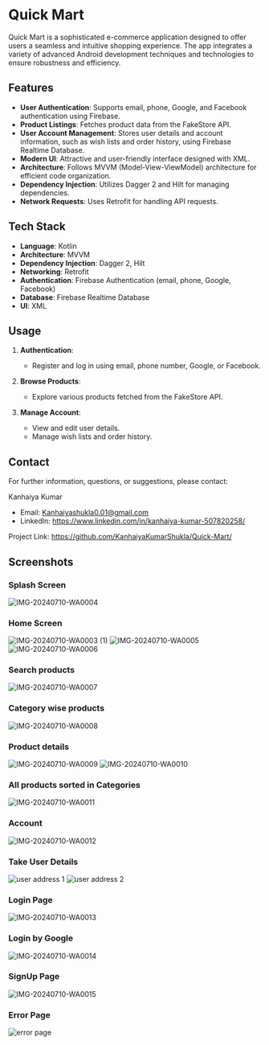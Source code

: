 # Quick Mart
Quick Mart is a sophisticated e-commerce application designed to offer users a seamless and intuitive shopping experience. The app integrates a variety of advanced Android development techniques and technologies to ensure robustness and efficiency.

## Features
- **User Authentication**: Supports email, phone, Google, and Facebook authentication using Firebase.
- **Product Listings**: Fetches product data from the FakeStore API.
- **User Account Management**: Stores user details and account information, such as wish lists and order history, using Firebase Realtime Database.
- **Modern UI**: Attractive and user-friendly interface designed with XML.
- **Architecture**: Follows MVVM (Model-View-ViewModel) architecture for efficient code organization.
- **Dependency Injection**: Utilizes Dagger 2 and Hilt for managing dependencies.
- **Network Requests**: Uses Retrofit for handling API requests.



## Tech Stack
- **Language**: Kotlin
- **Architecture**: MVVM
- **Dependency Injection**: Dagger 2, Hilt
- **Networking**: Retrofit
- **Authentication**: Firebase Authentication (email, phone, Google, Facebook)
- **Database**: Firebase Realtime Database
- **UI**: XML


## Usage
1. **Authentication**:
    - Register and log in using email, phone number, Google, or Facebook.
    
2. **Browse Products**:
    - Explore various products fetched from the FakeStore API.

3. **Manage Account**:
    - View and edit user details.
    - Manage wish lists and order history.

## Contact
For further information, questions, or suggestions, please contact:

Kanhaiya Kumar
* Email: Kanhaiyashukla0.01@gmail.com
* LinkedIn: https://www.linkedin.com/in/kanhaiya-kumar-507820258/

Project Link: https://github.com/KanhaiyaKumarShukla/Quick-Mart/

## Screenshots

### Splash Screen
![IMG-20240710-WA0004](https://github.com/KanhaiyaKumarShukla/Quick-Mart/assets/148223010/41149e54-b5c5-4cfb-b7ca-88aa5d7d0542)

### Home Screen
![IMG-20240710-WA0003 (1)](https://github.com/KanhaiyaKumarShukla/Quick-Mart/assets/148223010/cee41765-1887-408c-a2ed-fb7ebd87ee37)
![IMG-20240710-WA0005](https://github.com/KanhaiyaKumarShukla/Quick-Mart/assets/148223010/92f54059-6731-4ab1-b286-f304fd656b3e)
![IMG-20240710-WA0006](https://github.com/KanhaiyaKumarShukla/Quick-Mart/assets/148223010/e0b18e60-1c83-4929-b456-6336fb3a604d)

### Search products
![IMG-20240710-WA0007](https://github.com/KanhaiyaKumarShukla/Quick-Mart/assets/148223010/a7bc5fdf-31d7-42f5-a0c2-23364184868b)

### Category wise products
![IMG-20240710-WA0008](https://github.com/KanhaiyaKumarShukla/Quick-Mart/assets/148223010/6df2057c-2acf-4d68-89fc-d485e51fa3ed)

### Product details
![IMG-20240710-WA0009](https://github.com/KanhaiyaKumarShukla/Quick-Mart/assets/148223010/37b04011-2c54-4914-a17f-f14db667ea7e)
![IMG-20240710-WA0010](https://github.com/KanhaiyaKumarShukla/Quick-Mart/assets/148223010/a8be889b-dd2b-494f-b72d-c8d1c0e0fcf1)

### All products sorted in Categories
![IMG-20240710-WA0011](https://github.com/KanhaiyaKumarShukla/Quick-Mart/assets/148223010/30dd0b73-4d8f-4520-a5e9-07255c692385)

### Account
![IMG-20240710-WA0012](https://github.com/KanhaiyaKumarShukla/Quick-Mart/assets/148223010/089cc6b4-75eb-4b1d-b7c4-7ac05d1e29b2)

### Take User Details
![user address 1](https://github.com/KanhaiyaKumarShukla/Quick-Mart/assets/148223010/b6fd9e71-07e7-4d4a-ae50-b02dd4be1593)
![user address 2](https://github.com/KanhaiyaKumarShukla/Quick-Mart/assets/148223010/74cd1436-4f4c-4a7b-989f-d6c8e2369621)


### Login Page
![IMG-20240710-WA0013](https://github.com/KanhaiyaKumarShukla/Quick-Mart/assets/148223010/0e596673-ce00-486d-b117-a71369873d23)

### Login by Google
![IMG-20240710-WA0014](https://github.com/KanhaiyaKumarShukla/Quick-Mart/assets/148223010/58255ed8-eece-414c-afc0-22acda6fdea0)

### SignUp Page
![IMG-20240710-WA0015](https://github.com/KanhaiyaKumarShukla/Quick-Mart/assets/148223010/6a0e9620-87cf-4da9-aabb-de12b22ab499)

### Error Page
![error page](https://github.com/KanhaiyaKumarShukla/Quick-Mart/assets/148223010/e717187f-4567-4a22-b0ea-7a75da776fe0)


